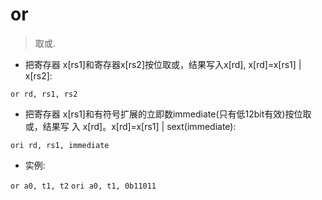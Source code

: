 # or

> 取或.

- 把寄存器 x[rs1]和寄存器x[rs2]按位取或，结果写入x[rd], x[rd]=x[rs1] | x[rs2]:

`or rd, rs1, rs2`

- 把寄存器 x[rs1]和有符号扩展的立即数immediate(只有低12bit有效)按位取或，结果写 入 x[rd]。x[rd]=x[rs1] | sext(immediate):

`ori rd, rs1, immediate`

- 实例:

`or a0, t1, t2`
`ori a0, t1, 0b11011`

